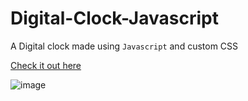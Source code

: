 # Digital-Clock-Javascript
A Digital clock made using ```Javascript``` and custom CSS

[Check it out here](https://anirban-digital-clock.netlify.app/)


![image](https://user-images.githubusercontent.com/62872224/198875900-5719a914-b35c-4e3d-bfc0-69a6b8d9c366.png)
